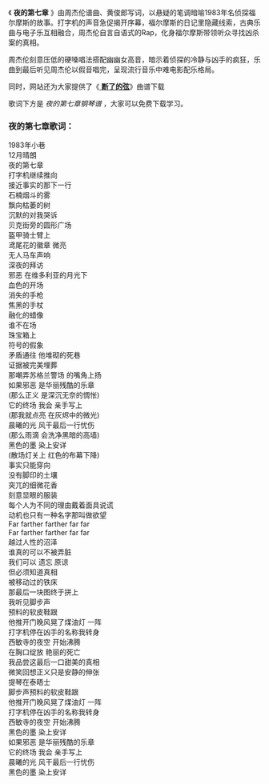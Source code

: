 

《 **夜的第七章**
》由周杰伦谱曲、黄俊郎写词，以悬疑的笔调暗喻1983年名侦探福尔摩斯的故事。打字机的声音急促揭开序幕，福尔摩斯的日记里隐藏线索，古典乐曲与电子乐互相融合，周杰伦自言自语式的Rap，化身福尔摩斯带领听众寻找凶杀案的真相。

周杰伦刻意压低的硬嗓唱法搭配幽幽女高音，暗示着侦探的冷静与凶手的疯狂，乐曲到最后听见周杰伦以假音唱完，呈现流行音乐中难电影配乐格局。

同时，网站还为大家提供了《[ **断了的弦**](Music-12453-断了的弦-周杰伦.html "断了的弦")》曲谱下载

歌词下方是 _夜的第七章钢琴谱_ ，大家可以免费下载学习。

### 夜的第七章歌词：

1983年小巷  
12月晴朗  
夜的第七章  
打字机继续推向  
接近事实的那下一行  
石楠烟斗的雾  
飘向枯萎的树  
沉默的对我哭诉  
贝克街旁的圆形广场  
盔甲骑士臂上  
鸢尾花的徽章 微亮  
无人马车声响  
深夜的拜访  
邪恶 在维多利亚的月光下  
血色的开场  
消失的手枪  
焦黑的手杖  
融化的蜡像  
谁不在场  
珠宝箱上  
符号的假象  
矛盾通往 他堆砌的死巷  
证据被完美埋葬  
那嘲弄苏格兰警场 的嘴角上扬  
如果邪恶 是华丽残酷的乐章  
(那么正义 是深沉无奈的惆怅)  
它的终场 我会 亲手写上  
(那我就点亮 在灰烬中的微光)  
晨曦的光 风干最后一行忧伤  
(那么雨滴 会洗净黑暗的高墙)  
黑色的墨 染上安详  
(散场灯关上 红色的布幕下降)  
事实只能穿向  
没有脚印的土壤  
突兀的细微花香  
刻意显眼的服装  
每个人为不同的理由戴着面具说谎  
动机也只有一种名字那叫做欲望  
Far farther farther far far  
Far farther farther far far  
越过人性的沼泽  
谁真的可以不被弄脏  
我们可以 遗忘 原谅  
但必须知道真相  
被移动过的铁床  
那最后一块图终于拼上  
我听见脚步声  
预料的软皮鞋跟  
他推开门晚风晃了煤油灯 一阵  
打字机停在凶手的名称我转身  
西敏寺的夜空 开始沸腾  
在胸口绽放 艳丽的死亡  
我品尝这最后一口甜美的真相  
微笑回想正义只是安静的伸张  
提琴在泰晤士  
脚步声预料的软皮鞋跟  
他推开门晚风晃了煤油灯 一阵  
打字机停在凶手的名称我转身  
西敏寺的夜空 开始沸腾  
黑色的墨 染上安详  
如果邪恶 是华丽残酷的乐章  
它的终场 我会 亲手写上  
晨曦的光 风干最后一行忧伤  
黑色的墨 染上安详

